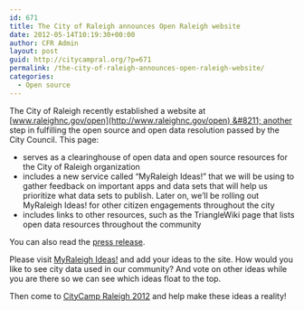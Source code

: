 ```yaml
---
id: 671
title: The City of Raleigh announces Open Raleigh website
date: 2012-05-14T10:19:30+00:00
author: CFR Admin
layout: post
guid: http://citycampral.org/?p=671
permalink: /the-city-of-raleigh-announces-open-raleigh-website/
categories:
  - Open source
---
```

The City of Raleigh recently established a website at [www.raleighnc.gov/open](http://www.raleighnc.gov/open) &#8211; another step in fulfilling the open source and open data resolution passed by the City Council. This page:

  * serves as a clearinghouse of open data and open source resources for the City of Raleigh organization
  * includes a new service called &#8220;MyRaleigh Ideas!&#8221; that we will be using to gather feedback on important apps and data sets that will help us prioritize what data sets to publish. Later on, we&#8217;ll be rolling out MyRaleigh Ideas! for other citizen engagements throughout the city
  * includes links to other resources, such as the TriangleWiki page that lists open data resources throughout the community

You can also read the [press release](http://www.raleighnc.gov/home/news/content/CorNews/Articles/OpenRaleigh.html).

Please visit [MyRaleigh Ideas!](https://raleigh.granicusideas.com/open) and add your ideas to the site. How would you like to see city data used in our community? And vote on other ideas while you are there so we can see which ideas float to the top.

Then come to [CityCamp Raleigh 2012](http://citycampral.org/2012/04/announcing-citycamp-raleigh-2012/) and help make these ideas a reality!